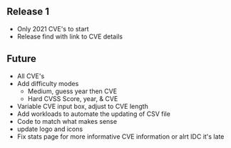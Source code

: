 ## Release 1

- Only 2021 CVE's to start
- Release find with link to CVE details

## Future

- All CVE's
- Add difficulty modes
  - Medium, guess year then CVE
  - Hard CVSS Score, year, & CVE
- Variable CVE input box, adjust to CVE length
- Add workloads to automate the updating of CSV file
- Code to match what makes sense
- update logo and icons
- Fix stats page for more informative CVE information or alrt IDC it's late
